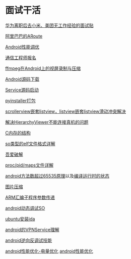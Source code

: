 # 面试干活

[华为离职后去小米、美团无工作经验的面试贴][1]

[阿里巴巴的ARoute][2]

[Android性能调优][3]


[通信工程师报名][4]

[ffmpeg在Android上的视屏录制与压缩][5]

[Android源码下载][6]

[Service源码启动][7]

[pyinstaller打包][8]

[scrollerview嵌套listview，listview嵌套listview滑动冲突解决][9]

[解决HierarchyViewer不能连接真机的问题][10]

[C内存的结构][11]

[so类型的elf文件格式详解][12]

[吾爱破解][13]

[proc/pid/maps文件详解][14]

[android方法数超过65535原理][15]以及[编译运行时的状态][16]

[图片压缩][17]

[ARM汇编子程序参数传递][18]

[android动态调试SO][19]

[ubuntu安装ida][20]

[android的VPNService理解][21]

[android逆向反调试技能][22]

[android性能优化-电量优化][23]
[android性能优化][24]

[1]:https://mp.weixin.qq.com/s?__biz=MzI2OTQxMTM4OQ==&mid=2247485000&idx=1&sn=2d74c597c62c9c4229f79cce9587b6bf&chksm=eae1f31add967a0cddf98dd3bbf529b50420bbf7a9cb6b238e6e6fe993c8bd8ba5cca728e0da#rd
[2]:https://yq.aliyun.com/articles/71687
[3]:https://androidtest.org/android-graphics-performance-pattens/
[4]:http://www.educity.cn/tx/1786287.html
[5]:https://mp.weixin.qq.com/s?__biz=MzI2OTQxMTM4OQ==&mid=2247485051&idx=1&sn=75432e0d4f0da7b890d67a33d173ca05&chksm=eae1f329dd967a3f47f169ab4ad1b146e65bd30df781d9279e2b31cef61c715e9b664d452c1c#rd
[6]:http://blog.csdn.net/lpjishu/article/details/50905673
[7]:http://gityuan.com/2016/03/06/start-service/
[8]:http://blog.topspeedsnail.com/archives/6584
[9]:http://blog.csdn.net/zhaokaiqiang1992/article/details/38585547
[10]:http://www.cnblogs.com/fatfatdachao/p/4403282.html
[11]:http://www.cnblogs.com/fengyv/p/3789252.html
[12]:http://www.wjdiankong.cn/android%E9%80%86%E5%90%91%E4%B9%8B%E6%97%85-soelf%E6%96%87%E4%BB%B6%E6%A0%BC%E5%BC%8F%E8%AF%A6%E8%A7%A3/
[13]:https://www.52pojie.cn/
[14]:http://blog.csdn.net/lijzheng/article/details/23618365
[15]:http://blog.csdn.net/shensky711/article/details/52329035
[16]:https://mp.weixin.qq.com/s?__biz=MjM5OTE4ODgzMw==&mid=2247483766&idx=1&sn=3ab423d9a16824f4c4252c3fb3fdb8d2&chksm=a73e01789049886e8ecec45a5b3a4f6132faf3f953e79a6d5717360dc91314d74a3589766efe#rd
[17]:https://mp.weixin.qq.com/s/-ixGY5E34Fbsy0N3-XTk-Q
[18]:http://blog.csdn.net/fivedoumi/article/details/50446493
[19]:http://blog.csdn.net/class_brick/article/details/73526410
[20]:http://blog.csdn.net/qq1084283172/article/details/69665905
[21]:http://blog.csdn.net/roland_sun/article/details/46337171
[22]:http://www.evil0x.com/posts/26301.html
[23]:https://blog.csdn.net/liuwei187/article/details/78958363
[24]:https://www.cnblogs.com/cr330326/p/8011523.html
